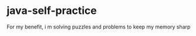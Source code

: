java-self-practice
==================

For my benefit, i m solving puzzles and problems to keep my memory sharp
